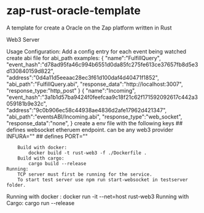 # zap-rust-oracle-template
A template for create a Oracle on the Zap platform written in Rust

Web3 Server

Usage
    Configuration:
        Add a config entry for each event being watched
        create abi file for abi_path
        examples:
            {
            "name":"FulfillQuery",
            "event_hash":"d78ad95fa46c994b6551d0da85fc275fe613ce37657fb8d5e3d130840159d822",
            "address":"0d4a11d5eeaac28ec3f61d100daf4d40471f1852",
            "abi_path":"FulfillQuery.abi",
            "response_data":"http://localhost:3007",
            "response_type:"http_post"
            }
            {
            "name":"Incoming",
            "event_hash":"3a1b1d57ba9424f0feefcaa9c18f21c62f171592092617c442a3059181b9e32c",
            "address":"9c0b906ec58c44938ae4836d2afe17962d421347",
            "abi_path":"eventsABI/Incoming.abi",
            "response_type":"web_socket",
            "response_data":"none",
            }
        create a env file with the following keys
            ## defines websocket etheruem endpoint. can be any web3 provider
            INFURA=""
            ## defines 
            PORT=""

        Build with docker:
            docker build -t rust-web3 -f ./Dockerfile .
        Build with cargo:
            cargo build --release
    Running:
        TCP server must first be running for the service. 
        To start test server use npm run start-websocket in testserver folder.

Running with docker :
    docker run -it --net=host rust-web3
Running with Cargo:
    cargo run --release